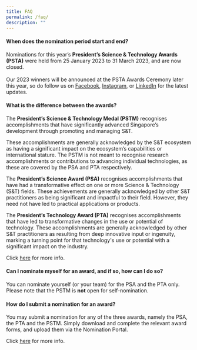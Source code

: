 ```yaml
---
title: FAQ
permalink: /faq/
description: ""
---
```

#### When does the nomination period start and end?

Nominations for this year’s <b>President’s Science &amp; Technology Awards (PSTA)</b> were held from 25 January 2023 to 31 March 2023, and are now closed.<br><br>
Our 2023 winners will be announced at the PSTA Awards Ceremony later this year, so do follow us on [Facebook](https://www.facebook.com/NRF.Singapore/), [Instagram](https://instagram.com/nrfsg), or [LinkedIn](https://www.linkedin.com/company/nrfsg/) for the latest updates.

#### What is the difference between the awards?

The **President’s Science &amp; Technology Medal (PSTM)** recognises accomplishments that have significantly advanced Singapore’s development through promoting and managing S&amp;T. 

These accomplishments are generally acknowledged by the S&amp;T ecosystem as having a significant impact on the ecosystem’s capabilities or international stature. The PSTM is not meant to recognise research accomplishments or contributions to advancing individual technologies, as these are covered by the PSA and PTA respectively.

The **President’s Science Award (PSA)** recognises accomplishments that have had a transformative effect on one or more Science &amp; Technology (S&amp;T) fields. These achievements are generally acknowledged by other S&amp;T practitioners as being significant and impactful to their field. However, they need not have led to practical applications or products.

The **President’s Technology Award (PTA)** recognises accomplishments that have led to transformative changes in the use or potential of technology. These accomplishments are generally acknowledged by other S&amp;T practitioners as resulting from deep innovative input or ingenuity, marking a turning point for that technology's use or potential with a significant impact on the industry.

Click [here](/about/awards/) for more info.

#### Can I nominate myself for an award, and if so, how can I do so?

You can nominate yourself (or your team) for the PSA and the PTA only. Please note that the PSTM is **not** open for self-nomination.

#### How do I submit a nomination for an award?

You may submit a nomination for any of the three awards, namely the PSA, the PTA and the PSTM. Simply download and complete the relevant award forms, and upload them via the Nomination Portal.

Click [here](/Nominate/) for more info.